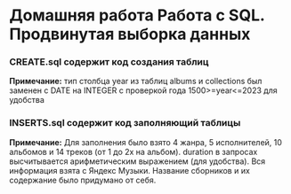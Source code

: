 # Домашняя работа Работа с SQL. Продвинутая выборка данных  
  
### CREATE.sql содержит код создания таблиц  
**Примечание:** тип столбца year из таблиц albums и collections был заменен с DATE на INTEGER с проверкой года 1500>=year<=2023 для удобства  
  
### INSERTS.sql содержит код заполняющий таблицы  
**Примечание:** Для заполнения было взято 4 жанра, 5 исполнителей, 10 альбомов и 14 треков (от 1 до 2х на альбом). duration в запросах высчитывается арифметическим выражением (для удобства). Вся информация взята с Яндекс Музыки. Название сборников и их содержание было придумано от себя. 